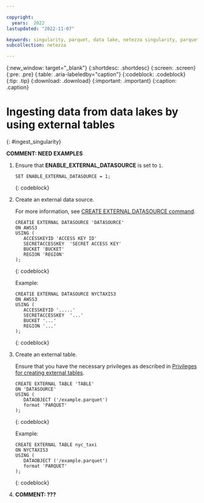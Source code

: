 ```yaml
---

copyright:
  years:  2022
lastupdated: "2022-11-07"

keywords: singularity, parquet, data lake, netezza singularity, parquet files, querying data
subcollection: netezza

---
```


{:new_window: target="_blank"}
{:shortdesc: .shortdesc}
{:screen: .screen}
{:pre: .pre}
{:table: .aria-labeledby="caption"}
{:codeblock: .codeblock}
{:tip: .tip}
{:download: .download}
{:important: .important}
{:caption: .caption}

# Ingesting data from data lakes by using external tables
{: #ingest_singularity}

**COMMENT: NEED EXAMPLES**

1. Ensure that **ENABLE_EXTERNAL_DATASOURCE** is set to `1`.

   ```
   SET ENABLE_EXTERNAL_DATASOURCE = 1;
   ```
   {: codeblock}

1. Create an external data source.

   For more information, see [CREATE EXTERNAL DATASOURCE command](https://www.ibm.com/docs/en/netezza?topic=).

   ```
   CREAT1E EXTERNAL DATASOURCE 'DATASOURCE'
   ON AWSS3 
   USING (
      ACCESSKEYID 'ACCESS KEY ID' 
      SECRETACCESSKEY  'SECRET ACCESS KEY' 
      BUCKET 'BUCKET' 
      REGION 'REGION'
   );
   ```
   {: codeblock}

   Example:

   ```
   CREAT1E EXTERNAL DATASOURCE NYCTAXIS3
   ON AWSS3 
   USING (
      ACCESSKEYID '.....' 
      SECRETACCESSKEY  '...' 
      BUCKET '...' 
      REGION '...'
   );
   ```
   {: codeblock}

1. Create an external table.

   Ensure that you have the necessary privileges as described in [Privileges for creating external tables](https://www.ibm.com/docs/en/netezza?topic=et-create-external-table-command-2).

   ```
   CREATE EXTERNAL TABLE 'TABLE' 
   ON 'DATASOURCE' 
   USING ( 
      DATAOBJECT ('/example.parquet')
      format 'PARQUET' 
   );
   ```
   {: codeblock}

   Example:

   ```
   CREATE EXTERNAL TABLE nyc_taxi 
   ON NYCTAXIS3 
   USING ( 
      DATAOBJECT ('/example.parquet') 
      format 'PARQUET' 
   );
   ```
   {: codeblock}

1. **COMMENT: ???**
